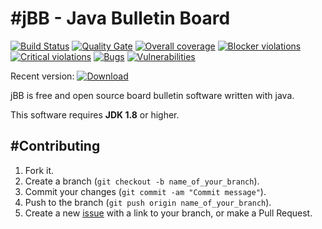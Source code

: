 #jBB - Java Bulletin Board
=================================
[![Build Status](http://vps289371.ovh.net:8000/buildStatus/icon?job=jBB-build-feature_update-sonar-badges_0.10.0_20180227)](http://vps289371.ovh.net:8000/job/jBB-build-feature_update-sonar-badges_0.10.0_20180227/)
[![Quality Gate](https://sonarcloud.io/api/badges/gate?key=org.jbb:jbb-parent:0.10.0-update-sonar-badges-SNAPSHOT)](https://sonarcloud.io/dashboard?id=org.jbb%3Ajbb-parent%3A0.10.0-update-sonar-badges-SNAPSHOT)
[![Overall coverage](https://sonarcloud.io/api/badges/measure?key=org.jbb:jbb-parent:0.10.0-update-sonar-badges-SNAPSHOT&metric=coverage&blinking=true)](https://sonarcloud.io/dashboard?id=org.jbb%3Ajbb-parent%3A0.10.0-update-sonar-badges-SNAPSHOT)
[![Blocker violations](https://sonarcloud.io/api/badges/measure?key=org.jbb:jbb-parent:0.10.0-update-sonar-badges-SNAPSHOT&metric=blocker_violations&blinking=true)](https://sonarcloud.io/dashboard?id=org.jbb%3Ajbb-parent%3A0.10.0-update-sonar-badges-SNAPSHOT)
[![Critical violations](https://sonarcloud.io/api/badges/measure?key=org.jbb:jbb-parent:0.10.0-update-sonar-badges-SNAPSHOT&metric=critical_violations&blinking=true)](https://sonarcloud.io/dashboard?id=org.jbb%3Ajbb-parent%3A0.10.0-update-sonar-badges-SNAPSHOT)
[![Bugs](https://sonarcloud.io/api/badges/measure?key=org.jbb:jbb-parent:0.10.0-update-sonar-badges-SNAPSHOT&metric=bugs&blinking=true)](https://sonarcloud.io/dashboard?id=org.jbb%3Ajbb-parent%3A0.10.0-update-sonar-badges-SNAPSHOT)
[![Vulnerabilities](https://sonarcloud.io/api/badges/measure?key=org.jbb:jbb-parent:0.10.0-update-sonar-badges-SNAPSHOT&metric=vulnerabilities&blinking=true)](https://sonarcloud.io/dashboard?id=org.jbb%3Ajbb-parent%3A0.10.0-update-sonar-badges-SNAPSHOT)

Recent version: [ ![Download](https://api.bintray.com/packages/project-jbb/jbb-releases/jBB/images/download.svg) ](https://bintray.com/project-jbb/jbb-releases/jBB/_latestVersion)

jBB is free and open source board bulletin software written with java.


This software requires **JDK 1.8** or higher.

#Contributing
------------

1. Fork it.
2. Create a branch (`git checkout -b name_of_your_branch`).
3. Commit your changes (`git commit -am "Commit message"`).
4. Push to the branch (`git push origin name_of_your_branch`).
5. Create a new [issue](https://github.com/jbb-project/jbb/issues/new) with a link to your branch, or make a Pull Request.
